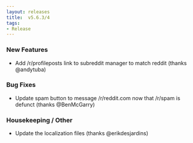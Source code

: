 ```yaml
---
layout: releases
title:  v5.6.3/4
tags:
- Release
---
```


### New Features

- Add /r/profileposts link to subreddit manager to match reddit (thanks @andytuba)

### Bug Fixes

- Update spam button to message /r/reddit.com now that /r/spam is defunct (thanks @BenMcGarry)

### Housekeeping / Other

- Update the localization files (thanks @erikdesjardins)
